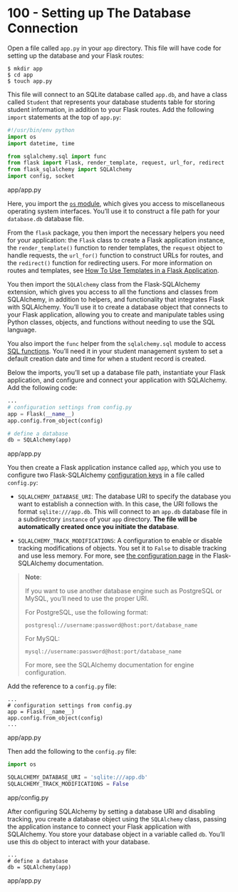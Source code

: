 # 100 - Setting up The Database Connection

Open a file called ```app.py``` in your ```app``` directory. This file will have code for setting up the database and your Flask routes:

```
$ mkdir app
$ cd app
$ touch app.py
```

This file will connect to an SQLite database called ```app.db```, and have a class called ```Student``` that represents your database students table for storing student information, in addition to your Flask routes. Add the following ```import``` statements at the top of ```app.py```:

```python title="app.py"
#!/usr/bin/env python
import os
import datetime, time

from sqlalchemy.sql import func
from flask import Flask, render_template, request, url_for, redirect
from flask_sqlalchemy import SQLAlchemy
import config, socket
```
app/app.py

Here, you import the [```os``` module](https://docs.python.org/3/library/os.html), which gives you access to miscellaneous operating system interfaces. You’ll use it to construct a file path for your ```database.db``` database file.

From the ```flask``` package, you then import the necessary helpers you need for your application: the ```Flask``` class to create a Flask application instance, the ```render_template()``` function to render templates, the ```request``` object to handle requests, the ```url_for()``` function to construct URLs for routes, and the ```redirect()``` function for redirecting users. For more information on routes and templates, see [How To Use Templates in a Flask Application](https://www.digitalocean.com/community/tutorials/how-to-use-templates-in-a-flask-application).

You then import the ```SQLAlchemy``` class from the Flask-SQLAlchemy extension, which gives you access to all the functions and classes from SQLAlchemy, in addition to helpers, and functionality that integrates Flask with SQLAlchemy. You’ll use it to create a database object that connects to your Flask application, allowing you to create and manipulate tables using Python classes, objects, and functions without needing to use the SQL language.

You also import the ```func``` helper from the ```sqlalchemy.sql``` module to access [SQL functions](https://docs.sqlalchemy.org/en/14/tutorial/data_select.html#working-with-sql-functions). You’ll need it in your student management system to set a default creation date and time for when a student record is created.

Below the imports, you’ll set up a database file path, instantiate your Flask application, and configure and connect your application with SQLAlchemy. Add the following code:

```python title="app.py"
...
# configuration settings from config.py
app = Flask(__name__)
app.config.from_object(config)

# define a database
db = SQLAlchemy(app)
```
app/app.py

You then create a Flask application instance called ```app```, which you use to configure two Flask-SQLAlchemy [configuration keys](https://flask-sqlalchemy.palletsprojects.com/en/2.x/config/) in a file called ```config.py```:

- ```SQLALCHEMY_DATABASE_URI```: The database URI to specify the database you want to establish a connection with. In this case, the URI follows the format ```sqlite:///app.db```. This will connect to an ```app.db``` database file in a subdirectory ```instance``` of your ```app``` directory. **The file will be automatically created once you initiate the database**.

- ```SQLALCHEMY_TRACK_MODIFICATIONS```: A configuration to enable or disable tracking modifications of objects. You set it to ```False``` to disable tracking and use less memory. For more, see [the configuration page](https://flask-sqlalchemy.palletsprojects.com/en/2.x/config/) in the Flask-SQLAlchemy documentation.

> **Note**:
> 
> If you want to use another database engine such as PostgreSQL or MySQL, you’ll need to use the proper URI.
>
> For PostgreSQL, use the following format:
>
> ```postgresql://username:password@host:port/database_name```
>
> For MySQL:
>
> ```mysql://username:password@host:port/database_name```
>
> For more, see the SQLAlchemy documentation for engine configuration.

Add the reference to a ```config.py``` file:

```
...
# configuration settings from config.py
app = Flask(__name__)
app.config.from_object(config)
...
```
app/app.py

Then add the following to the ```config.py``` file:

```python title="config.py"
import os

SQLALCHEMY_DATABASE_URI = 'sqlite:///app.db'
SQLALCHEMY_TRACK_MODIFICATIONS = False
```
app/config.py

After configuring SQLAlchemy by setting a database URI and disabling tracking, you create a database object using the ```SQLAlchemy``` class, passing the application instance to connect your Flask application with SQLAlchemy. You store your database object in a variable called ```db```. You’ll use this ```db``` object to interact with your database.

```
...
# define a database
db = SQLAlchemy(app)
```
app/app.py